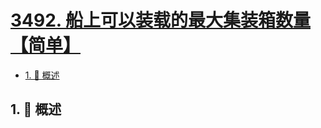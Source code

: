 # [3492. 船上可以装载的最大集装箱数量【简单】](https://github.com/Tdahuyou/TNotes.leetcode/tree/main/notes/3492.%20%E8%88%B9%E4%B8%8A%E5%8F%AF%E4%BB%A5%E8%A3%85%E8%BD%BD%E7%9A%84%E6%9C%80%E5%A4%A7%E9%9B%86%E8%A3%85%E7%AE%B1%E6%95%B0%E9%87%8F%E3%80%90%E7%AE%80%E5%8D%95%E3%80%91)

<!-- region:toc -->

- [1. 📝 概述](#1--概述)

<!-- endregion:toc -->

## 1. 📝 概述
